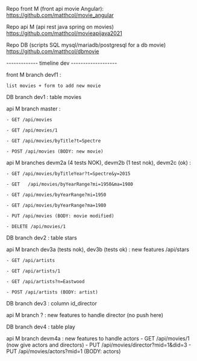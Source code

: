 Repo front M (front api movie Angular):
https://github.com/matthcol/movie_angular 

Repo api M (api rest java spring on movies)
https://github.com/matthcol/movieapijava2021

Repo DB (scripts SQL mysql/mariadb/postgresql for a db movie)
https://github.com/matthcol/dbmovie

-------------  timeline dev -------------------

front M branch devf1 : 
	
	list movies + form to add new movie

DB branch dev1 : table movies

api M branch master : 

	- GET /api/movies
	
	- GET /api/movies/1
	
	- GET /api/movies/byTitle?t=Spectre
	
	- POST /api/movies (BODY: new movie)

api M branches devm2a (4 tests NOK), devm2b (1 test nok), devm2c (ok) :
	
	- GET /api/movies/byTitleYear?t=Spectre&y=2015
	
	- GET	/api/movies/byYearRange?mi=1950&ma=1980
	
	- GET /api/movies/byYearRange?mi=1950
	
	- GET /api/movies/byYearRange?ma=1980
	
	- PUT /api/movies (BODY: movie modified)
	
	- DELETE /api/movies/1
	
DB branch dev2 : table stars

api M branch dev3a (tests nok), dev3b (tests ok) : new features /api/stars

	- GET /api/artists
	
	- GET /api/artists/1
	
	- GET /api/artists?n=Eastwood
	
	- POST /api/artists (BODY: artist)

DB branch dev3 : column id_director

api M branch ? : new features to handle director (no push here)

DB branch dev4 : table play

api M branch devm4a : new features to handle actors
	- GET /api/movies/1  (now give actors and directors)
	- PUT /api/movies/director?mid=1&did=3
	- PUT /api/movies/actors?mid=1 (BODY: actors)
